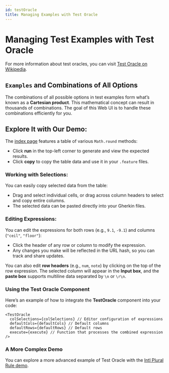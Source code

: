 ```yaml
---
id: testOracle
title: Managing Examples with Test Oracle
---
```


# Managing Test Examples with Test Oracle

For more information about test oracles, you can visit [Test Oracle on Wikipedia](https://en.wikipedia.org/wiki/Test_oracle).

## `Examples` and Combinations of All Options
The combinations of all possible options in test examples form what’s known as a **Cartesian product**. This mathematical concept can result in thousands of combinations. The goal of this Web UI is to handle these combinations efficiently for you.

## Explore It with Our Demo:
The [index page](/oracleNumber) features a table of various `Math.round` methods:
  - Click **run** in the top-left corner to generate and view the expected results.
  - Click **copy** to copy the table data and use it in your `.feature` files.

### Working with Selections:
You can easily copy selected data from the table:
  - Drag and select individual cells, or drag across column headers to select and copy entire columns.
  - The selected data can be pasted directly into your Gherkin files.

### Editing Expressions:
You can edit the expressions for both rows (e.g., `9.1`, `-9.1`) and columns (`"ceil"`, `"floor"`):
  - Click the header of any row or column to modify the expression.
  - Any changes you make will be reflected in the URL hash, so you can track and share updates.

You can also edit **row headers** (e.g., `num`, `note`) by clicking on the top of the row expression. The selected column will appear in the **Input box**, and the **paste box** supports multiline data separated by `\n` or `\r\n`.

### Using the Test Oracle Component
Here’s an example of how to integrate the **TestOracle** component into your code:

```tsx
<TestOracle 
  colSelections={colSelections} // Editor configuration of expressions
  defaultCols={defaultCols} // Default columns
  defaultRows={defaultRows} // Default rows
  execute={execute} // Function that processes the combined expression
/>
```

### A More Complex Demo
You can explore a more advanced example of Test Oracle with the [Intl Plural Rule demo](/oracleIntl).
